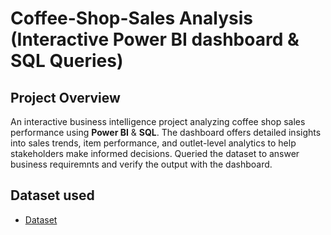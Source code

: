 # Coffee-Shop-Sales Analysis (Interactive Power BI dashboard & SQL Queries)
## Project Overview
An interactive business intelligence project analyzing coffee shop sales performance using **Power BI** & **SQL**. The dashboard offers detailed insights into sales trends, item performance, and outlet-level analytics to help stakeholders make informed decisions. Queried the dataset to answer business requiremnts and verify the output with the dashboard.

## Dataset used
- <a href="https://github.com/shivanshi89/Coffee-Shop-Sales/blob/main/Coffee%20Shop%20Sales.xlsx">Dataset</a>
